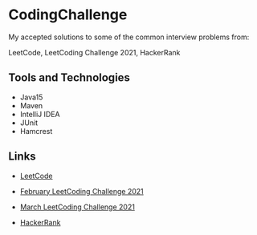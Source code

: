 # CodingChallenge

My accepted solutions to some of  the common interview problems from:

LeetCode, LeetCoding Challenge 2021, HackerRank


## Tools and Technologies

- Java15
- Maven
- IntelliJ IDEA
- JUnit
- Hamcrest

## Links


- [LeetCode](src/main/java/leetCode)

- [February LeetCoding Challenge 2021](https://github.com/Almielka/CodingChallenge/tree/master/src/main/java/leetCodingChallenge/year2021/february)

- [March LeetCoding Challenge 2021](https://github.com/Almielka/CodingChallenge/tree/MarchWeek4/src/main/java/leetCodingChallenge/year2021/march)

- [HackerRank](https://github.com/Almielka/CodingChallenge/tree/HackerRank/src/main/java/hackerRank)
